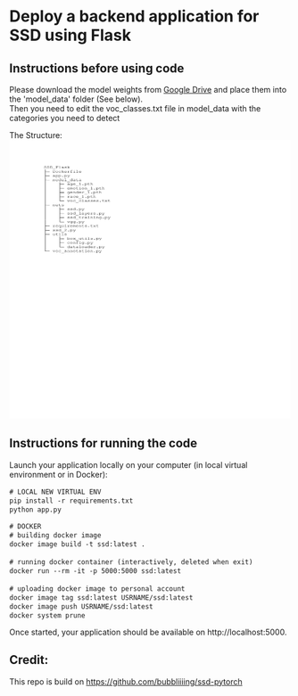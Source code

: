 # Deploy a backend application for SSD using Flask

## Instructions before using code

Please download the model weights from [Google Drive](https://drive.google.com/drive/folders/1U2nyjNXI8JqtxtaFizSVIsiI5WHE0c6M?usp=sharing) and place them into the 'model_data' folder (See below).<br>
Then you need to edit the voc_classes.txt file in model_data with the categories you need to detect

The Structure:<br>
<img src = "structure.png" width="800" height="500">

## Instructions for running the code

Launch your application locally on your computer (in local virtual environment or in Docker): 
```console
# LOCAL NEW VIRTUAL ENV
pip install -r requirements.txt
python app.py
```

```console
# DOCKER
# building docker image
docker image build -t ssd:latest .

# running docker container (interactively, deleted when exit)
docker run --rm -it -p 5000:5000 ssd:latest

# uploading docker image to personal account
docker image tag ssd:latest USRNAME/ssd:latest
docker image push USRNAME/ssd:latest
docker system prune
```

Once started, your application should be available on http://localhost:5000.


## Credit:
This repo is build on https://github.com/bubbliiiing/ssd-pytorch
